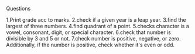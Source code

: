 Questions

1.Print grade acc to marks.
2.check if a given year is a leap year.
3.find the largest of three numbers.
4.find quadrant of a point.
5.checks character is a vowel, consonant, digit, or special character.
6.check that number is divisible by 3 and 5 or not.
7.check number is positive, negative, or zero. Additionally, 
   if the number is positive, check whether it's even or odd.
